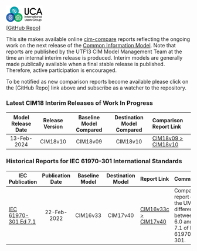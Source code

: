 ![image](readme-icons/image-header-1.png)  
\[[GitHub Repo](https://github.com/cimug-org/utf13-site)\]

This site makes available online [cim-compare](https://cim-compare.ucaiug.io/) reports reflecting the ongoing work on the next release of the [Common Information Model](https://en.wikipedia.org/wiki/Common_Information_Model_(electricity)). Note that reports are published by the UTF13 CIM Model Management Team at the time an internal interim release is produced. Interim models are generally made publically available when a final stable release is published. Therefore, active participation is encouraged.

To be notified as new comparison reports become available please click on the [GitHub Repo] link above and subscribe as a watcher to the repository. 

### Latest CIM18 Interim Releases of Work In Progress

 Model Release Date | Release Version | Baseline Model Compared| Destination Model Compared | Comparison Report Link
:------------------:|:---------------:|:----------------------:|:--------------------------:|:-----------
13-Feb-2024 | CIM18v10 | CIM18v09 | CIM18v10 | [CIM18v09 > CIM18v10](https://utf13-site.ucaiug.io/18v09-18v10/comparison-report.html)

### Historical Reports for IEC 61970-301 International Standards

 IEC Publication | Publication Date | Baseline Model | Destination Model | Report Link | Comments
-----------------|:----------------:|:--------------:|:-----------------:|:------------|:----------------- 
[IEC 61970-301 Ed 7.1](https://webstore.iec.ch/en/publication/74467) | 22-Feb-2022 | CIM16v33 | CIM17v40 | [CIM16v33c > CIM17v40](https://utf13-site.ucaiug.io/16v33c-17v40/comparison-report.html) | Comparison report of the UML differences between Ed 6.0 and Ed 7.1 of IEC 61970-301.
